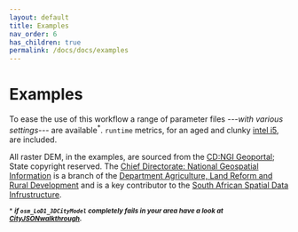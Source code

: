 ```yaml
---
layout: default
title: Examples
nav_order: 6
has_children: true
permalink: /docs/docs/examples
---
```


# Examples

To ease the use of this workflow a range of parameter files *---with various settings---* are available<sup>*</sup>. `runtime` metrics, for an aged and clunky [intel i5](https://en.wikipedia.org/wiki/List_of_Intel_Core_i5_processors), are included. 

All raster DEM, in the examples, are sourced from the [CD:NGI Geoportal](http://www.cdngiportal.co.za/cdngiportal/); State copyright reserved. The [Chief Directorate: National Geospatial Information](http://www.ngi.gov.za/) is a branch of the [Department Agriculture, Land Reform and Rural Development](https://www.dalrrd.gov.za/Branches/National-Geomatics-Management-Services/National-Geo-Spatial-Information) and is a key contributor to the [South African Spatial Data Infrustructure](http://www.sasdi.gov.za/sites/SASDI/Pages/Home.aspx). 

<sup>* ***if `osm_LoD1_3DCityModel` completely fails in your area have a look at [CityJSONwalkthrough](https://github.com/AdrianKriger/osm_LoD1_3DCityModel/blob/main/village_campus/extra/CityJSONwalkthrough.ipynb).***
